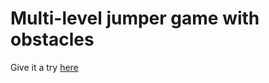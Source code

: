 # Multi-level jumper game with obstacles

Give it a try [here](https://jaybenaim.github.io/html5Game/) 
